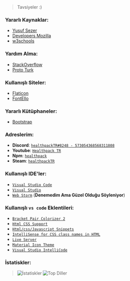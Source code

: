 > Tavsiyeler :)

### Yararlı Kaynaklar:
- [Yusuf Sezer](https://www.yusufsezer.com.tr)
- [Developers Mozilla](https://developer.mozilla.org/tr/) 
- [w3schools](https://www.w3schools.com)

### Yardım Alma:
- [StackOverflow](https://stackoverflow.com)
- [Proto Turk](https://prototurk.com)

### Kullanışlı Siteler:
- [Flaticon](https://www.flaticon.com)
- [FontEllo](https://fontello.com)

### Yararlı Kütüphaneler:
- [Bootstrap](https://getbootstrap.com)
 ### Adreslerim:
- **Discord**: [`healthpackTR#8248 - 573054368568311808`](https://discord.com/users/573054368568311808) 
- **Youtube**: [`Healthpack TR`](https://www.youtube.com/channel/UCDnt9my_8z87bWL-yCb5NEA)
- **Npm**: [`healthpack`](https://www.npmjs.com/~healthpack)
- **Steam**: [`healthpackTR`](https://steamcommunity.com/id/healthpackTR/)

### Kullanışlı IDE'ler:
- [`Visual Studio Code`](https://code.visualstudio.com)
- [`Visual Studio`](https://visualstudio.microsoft.com/tr/) 
- [`Web Storm`](https://www.jetbrains.com/webstorm/) (**Denemedim Ama Güzel Olduğu Söyleniyor**)

### Kullanışlı `vs code` Eklentileri:
- [`Bracket Pair Colorizer 2`](https://marketplace.visualstudio.com/items?itemName=CoenraadS.bracket-pair-colorizer-2)
- [`Html CSS Support`](https://marketplace.visualstudio.com/items?itemName=ecmel.vscode-html-css)
- [`Html/css/Javascript Snippets`](https://marketplace.visualstudio.com/items?itemName=Wscats.html-snippets)
- [`IntelliSense for CSS class names in HTML`](https://marketplace.visualstudio.com/items?itemName=Zignd.html-css-class-completion)
- [`Live Server`](https://marketplace.visualstudio.com/items?itemName=ritwickdey.LiveServer)
- [`Material Icon Theme`](https://marketplace.visualstudio.com/items?itemName=PKief.material-icon-theme)
- [`Visual Studio IntelliCode`](https://marketplace.visualstudio.com/items?itemName=VisualStudioExptTeam.vscodeintellicode)

### İstatiskler:
> ![İstatiskler](https://github-readme-stats.vercel.app/api?username=healthpackTR&theme=react&hide_title=true)
> ![Top Diller](https://github-readme-stats.vercel.app/api/top-langs/?username=healthpacktr&layout=compact)



  
